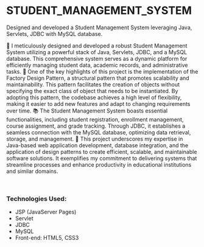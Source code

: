 # STUDENT_MANAGEMENT_SYSTEM
Designed and developed a Student Management System leveraging Java, Servlets, JDBC with MySQL database.


<p>
🧐 I meticulously designed and developed a robust Student Management System utilizing a powerful stack of Java, Servlets, JDBC, and a MySQL database. This comprehensive system serves as a dynamic platform for efficiently managing student data, academic records, and administrative tasks.
🚀 One of the key highlights of this project is the implementation of the Factory Design Pattern, a structural pattern that promotes scalability and maintainability. This pattern facilitates the creation of objects without specifying the exact class of object that needs to be instantiated. By adopting this pattern, the codebase achieves a high level of flexibility, making it easier to add new features and adapt to changing requirements over time.
📚 The Student Management System boasts essential functionalities, including student registration, enrollment management, course assignment, and grade tracking. Through JDBC, it establishes a seamless connection with the MySQL database, optimizing data retrieval, storage, and management.
💼 This project underscores my expertise in Java-based web application development, database integration, and the application of design patterns to create efficient, scalable, and maintainable software solutions. It exemplifies my commitment to delivering systems that streamline processes and enhance productivity in educational institutions and similar domains.
</p>
<br>
<h3>Technologies Used: </h3>
<ul>
  <li>JSP (JavaServer Pages)</li>
  <li>Servlet</li>
  <li>JDBC</li>
  <li>MySQL</li>
  <li>Front-end: HTML5, CSS3</li>
</ul>
